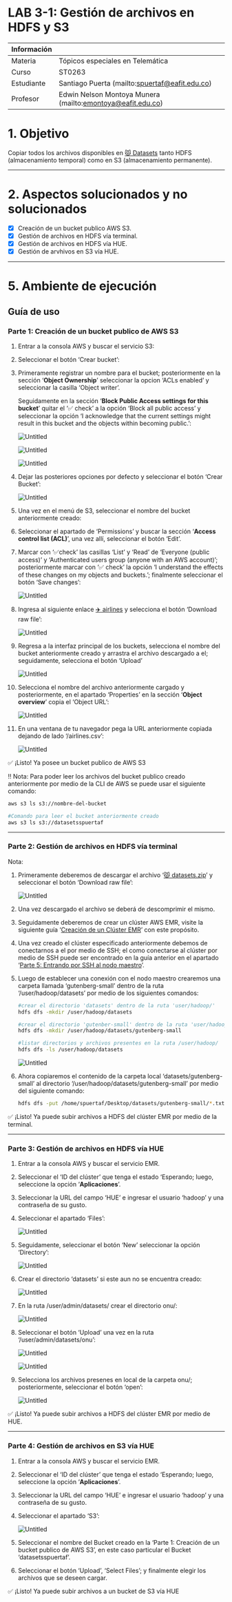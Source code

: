 # LAB 3-1: Gestión de archivos en HDFS y S3

| Información |  |
| --- | --- |
| Materia | Tópicos especiales en Telemática |
| Curso | ST0263 |
| Estudiante | Santiago Puerta (mailto:spuertaf@eafit.edu.co) |
| Profesor | Edwin Nelson Montoya Munera (mailto:emontoya@eafit.edu.co) |

# 1. Objetivo

Copiar todos los archivos disponibles en [😾 Datasets](https://github.com/st0263eafit/st0263-232/tree/main/bigdata/datasets) tanto HDFS (almacenamiento temporal) como en S3 (almacenamiento permanente).

---

# 2. Aspectos solucionados y no solucionados

- [x]  Creación de un bucket publico AWS S3.
- [x]  Gestión de archivos en HDFS vía terminal.
- [x]  Gestión de archivos en HDFS vía HUE.
- [x]  Gestión de arvhivos en S3 vía HUE.

---

# 5. Ambiente de ejecución

## Guía de uso

### Parte 1: Creación de un bucket publico de AWS S3

1. Entrar a la consola AWS y buscar el servicio S3:
2. Seleccionar el botón ‘Crear bucket’:
3. Primeramente registrar un nombre para el bucket;  posteriormente en la sección ‘****Object Ownership****’ seleccionar la opcion ‘ACLs enabled’ y seleccionar la casilla ‘Object writer’. 
    
    Seguidamente en la sección ‘**Block Public Access settings for this bucket**’ quitar el ‘✅ check’ a la opción ‘Block all public access’ y seleccionar la opción ‘I acknowledge that the current settings might result in this bucket and the objects within becoming public.’:
    
    ![Untitled](LAB%203-1%20Gestio%CC%81n%20de%20archivos%20en%20HDFS%20y%20S3%20928fbcdfe81343a2abe05fdd349afe93/Untitled.png)
    
    ![Untitled](LAB%203-1%20Gestio%CC%81n%20de%20archivos%20en%20HDFS%20y%20S3%20928fbcdfe81343a2abe05fdd349afe93/Untitled%201.png)
    
    ![Untitled](LAB%203-1%20Gestio%CC%81n%20de%20archivos%20en%20HDFS%20y%20S3%20928fbcdfe81343a2abe05fdd349afe93/Untitled%202.png)
    
4. Dejar las posteriores opciones por defecto y seleccionar el botón ‘Crear Bucket’:
    
    ![Untitled](LAB%203-1%20Gestio%CC%81n%20de%20archivos%20en%20HDFS%20y%20S3%20928fbcdfe81343a2abe05fdd349afe93/Untitled%203.png)
    
5. Una vez en el menú de S3, seleccionar el nombre del bucket anteriormente creado:
6. Seleccionar el apartado de ‘Permissions’ y buscar la sección ‘**Access control list (ACL)**’, una vez allí, seleccionar el botón ‘Edit’.
7. Marcar con ‘✅check’ las casillas ‘List’ y ‘Read’ de ‘Everyone (public access)’ y ‘Authenticated users group (anyone with an AWS account)’; posteriormente marcar con ‘✅ check’ la opción ‘I understand the effects of these changes on my objects and buckets.’; finalmente seleccionar el botón ‘Save changes’:
    
    ![Untitled](LAB%203-1%20Gestio%CC%81n%20de%20archivos%20en%20HDFS%20y%20S3%20928fbcdfe81343a2abe05fdd349afe93/Untitled%204.png)
    
8. Ingresa al siguiente enlace [✈️ airlines](https://github.com/st0263eafit/st0263-232/blob/main/bigdata/datasets/airlines.csv) y selecciona el botón ‘Download raw file’:
    
    ![Untitled](LAB%203-1%20Gestio%CC%81n%20de%20archivos%20en%20HDFS%20y%20S3%20928fbcdfe81343a2abe05fdd349afe93/Untitled%205.png)
    
9. Regresa a la interfaz principal de los buckets, selecciona el nombre del bucket anteriormente creado y arrastra el archivo descargado a el; seguidamente, selecciona el botón ‘Upload’
    
    ![Untitled](LAB%203-1%20Gestio%CC%81n%20de%20archivos%20en%20HDFS%20y%20S3%20928fbcdfe81343a2abe05fdd349afe93/Untitled%206.png)
    
10. Selecciona el nombre del archivo anteriormente cargado y posteriormente, en el apartado ‘Properties’ en la sección ‘****Object overview****’ copia el ‘Object URL’:
    
    ![Untitled](LAB%203-1%20Gestio%CC%81n%20de%20archivos%20en%20HDFS%20y%20S3%20928fbcdfe81343a2abe05fdd349afe93/Untitled%207.png)
    
11. En una ventana de tu navegador pega la URL anteriormente copiada dejando de lado ‘/airlines.csv’:
    
    ![Untitled](LAB%203-1%20Gestio%CC%81n%20de%20archivos%20en%20HDFS%20y%20S3%20928fbcdfe81343a2abe05fdd349afe93/Untitled%208.png)
    

✅ ¡Listo! Ya posee un bucket publico de AWS S3

‼️ Nota: Para poder leer los archivos del bucket publico creado anteriormente por medio de la CLI de AWS se puede usar el siguiente comando:

```bash
aws s3 ls s3://nombre-del-bucket
```

```bash
#Comando para leer el bucket anteriormente creado
aws s3 ls s3://datasetsspuertaf
```

---

### Parte 2: Gestión de archivos en HDFS vía terminal

Nota: 

1. Primeramente deberemos de descargar el archivo ‘[😾 datasets.zip](https://github.com/spuertaf/spuertaf-st0263/blob/main/Lab3-1/datasets.zip)’ y seleccionar el botón ‘Download raw file’:
    
    ![Untitled](LAB%203-1%20Gestio%CC%81n%20de%20archivos%20en%20HDFS%20y%20S3%20928fbcdfe81343a2abe05fdd349afe93/Untitled%209.png)
    
2. Una vez descargado el archivo se deberá de descomprimir el mismo.
3. Seguidamente deberemos de crear un clúster AWS EMR, visite la siguiente guía ‘[Creación de un Clúster EMR](https://github.com/spuertaf/spuertaf-st0263/tree/main/Lab3-0)’ con este propósito.
4. Una vez creado el clúster especificado anteriormente debemos de conectarnos a el por medio de SSH; el como conectarse al clúster por medio de SSH puede ser encontrado en la guía anterior en el apartado ‘[Parte 5: Entrando por SSH al nodo maestro](https://github.com/spuertaf/spuertaf-st0263/tree/main/Lab3-0)’.
5. Luego de establecer una conexión con el nodo maestro crearemos una carpeta llamada ‘gutenberg-small’ dentro de la ruta ‘/user/hadoop/datasets’ por medio de los siguientes comandos:
    
    ```bash
    #crear el directorio 'datasets' dentro de la ruta 'user/hadoop/'
    hdfs dfs -mkdir /user/hadoop/datasets
    ```
    
    ```bash
    #crear el directorio 'gutenber-small' dentro de la ruta 'user/hadoop/datasets/'
    hdfs dfs -mkdir /user/hadoop/datasets/gutenberg-small
    ```
    
    ```bash
    #listar directorios y archivos presentes en la ruta /user/hadoop/
    hdfs dfs -ls /user/hadoop/datasets
    ```
    
    ![Untitled](LAB%203-1%20Gestio%CC%81n%20de%20archivos%20en%20HDFS%20y%20S3%20928fbcdfe81343a2abe05fdd349afe93/Untitled%2010.png)
    
6. Ahora copiaremos el contenido de la carpeta local ‘datasets/gutenberg-small’ al directorio ‘/user/hadoop/datasets/gutenberg-small’ por medio del siguiente comando:
    
    ```bash
    hdfs dfs -put /home/spuertaf/Desktop/datasets/gutenberg-small/*.txt /user/hadoop/datasets/gutenberg-small/
    ```
    

✅ ¡Listo! Ya puede subir archivos a HDFS del clúster EMR por medio de la terminal.

---

### Parte 3: Gestión de archivos en HDFS vía HUE

1. Entrar a la consola AWS y buscar el servicio EMR.
2. Seleccionar el ‘ID del clúster’ que tenga el estado ‘Esperando; luego, seleccione la opción ‘**Aplicaciones**’.
3. Seleccionar la URL del campo ‘HUE’ e ingresar el usuario ‘hadoop’ y una contraseña de su gusto.
4. Seleccionar el apartado ‘Files’:
    
    ![Untitled](LAB%203-1%20Gestio%CC%81n%20de%20archivos%20en%20HDFS%20y%20S3%20928fbcdfe81343a2abe05fdd349afe93/Untitled%2011.png)
    
5. Seguidamente, seleccionar el botón ‘New’ seleccionar la opción ‘Directory’:
    
    ![Untitled](LAB%203-1%20Gestio%CC%81n%20de%20archivos%20en%20HDFS%20y%20S3%20928fbcdfe81343a2abe05fdd349afe93/Untitled%2012.png)
    
6. Crear el directorio ‘datasets’ si este aun no se encuentra creado:
    
    ![Untitled](LAB%203-1%20Gestio%CC%81n%20de%20archivos%20en%20HDFS%20y%20S3%20928fbcdfe81343a2abe05fdd349afe93/Untitled%2013.png)
    
7. En la ruta /user/admin/datasets/ crear el directorio onu/:
    
    ![Untitled](LAB%203-1%20Gestio%CC%81n%20de%20archivos%20en%20HDFS%20y%20S3%20928fbcdfe81343a2abe05fdd349afe93/Untitled%2014.png)
    
8. Seleccionar el botón ‘Upload’ una vez en la ruta ‘/user/admin/datasets/onu’:
    
    ![Untitled](LAB%203-1%20Gestio%CC%81n%20de%20archivos%20en%20HDFS%20y%20S3%20928fbcdfe81343a2abe05fdd349afe93/Untitled%2015.png)
    
    ![Untitled](LAB%203-1%20Gestio%CC%81n%20de%20archivos%20en%20HDFS%20y%20S3%20928fbcdfe81343a2abe05fdd349afe93/Untitled%2016.png)
    
9. Selecciona los archivos presenes en local de la carpeta onu/; posteriormente, seleccionar el botón ‘open’:
    
    ![Untitled](LAB%203-1%20Gestio%CC%81n%20de%20archivos%20en%20HDFS%20y%20S3%20928fbcdfe81343a2abe05fdd349afe93/Untitled%2017.png)
    

✅ ¡Listo! Ya puede subir archivos a HDFS del clúster EMR por medio de HUE.

---

### Parte 4: Gestión de archivos en S3 vía HUE

1. Entrar a la consola AWS y buscar el servicio EMR.
2. Seleccionar el ‘ID del clúster’ que tenga el estado ‘Esperando; luego, seleccione la opción ‘**Aplicaciones**’.
3. Seleccionar la URL del campo ‘HUE’ e ingresar el usuario ‘hadoop’ y una contraseña de su gusto.
4. Seleccionar el apartado ‘S3’:
    
    ![Untitled](LAB%203-1%20Gestio%CC%81n%20de%20archivos%20en%20HDFS%20y%20S3%20928fbcdfe81343a2abe05fdd349afe93/Untitled%2018.png)
    
5. Seleccionar el nombre del Bucket creado en la ‘Parte 1: Creación de un bucket publico de AWS S3’, en este caso particular el Bucket ‘datasetsspuertaf’.
6. Seleccionar el botón ‘Upload’, ‘Select Files’; y finalmente elegir los archivos que se deseen cargar.

✅ ¡Listo! Ya puede subir archivos a un bucket de S3 vía HUE